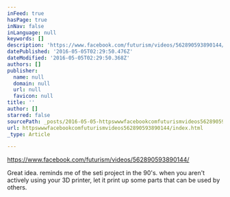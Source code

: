 ```yaml
---
inFeed: true
hasPage: true
inNav: false
inLanguage: null
keywords: []
description: 'https://www.facebook.com/futurism/videos/562890593890144/'
datePublished: '2016-05-05T02:29:50.476Z'
dateModified: '2016-05-05T02:29:50.368Z'
authors: []
publisher:
  name: null
  domain: null
  url: null
  favicon: null
title: ''
author: []
starred: false
sourcePath: _posts/2016-05-05-httpswwwfacebookcomfuturismvideos562890593890144.md
url: httpswwwfacebookcomfuturismvideos562890593890144/index.html
_type: Article

---
```

https://www.facebook.com/futurism/videos/562890593890144/

Great idea. reminds me of the seti project in the 90's. when you aren't actively using your 3D printer, let it print up some parts that can be used by others.